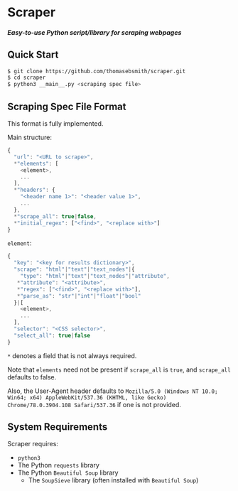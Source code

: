 # Scraper
##### Easy-to-use Python script/library for scraping webpages

## Quick Start
```sh
$ git clone https://github.com/thomasebsmith/scraper.git
$ cd scraper
$ python3 __main__.py <scraping spec file>
```

## Scraping Spec File Format
This format is fully implemented.

Main structure:
```js
{
  "url": "<URL to scrape>",
  *"elements": [
    <element>,
    ...
  ],
  *"headers": {
    "<header name 1>": "<header value 1>",
    ...
  },
  *"scrape_all": true|false,
  *"initial_regex": ["<find>", "<replace with>"]
}
```

`element`:
```js
{
  "key": "<key for results dictionary>",
  "scrape": "html"|"text"|"text_nodes"|{
    "type": "html"|"text"|"text_nodes"|"attribute",
   *"attribute": "<attribute>",
   *"regex": ["<find>", "<replace with>"],
   *"parse_as": "str"|"int"|"float"|"bool"
  }|[
    <element>,
    ...
  ],
  "selector": "<CSS selector>",
  "select_all": true|false
}
```
`*` denotes a field that is not always required.

Note that `elements` need not be present if `scrape_all` is `true`, and
`scrape_all` defaults to false.

Also, the User-Agent header defaults to
`Mozilla/5.0 (Windows NT 10.0; Win64; x64)
AppleWebKit/537.36 (KHTML, like Gecko) Chrome/78.0.3904.108 Safari/537.36`
if one is not provided.

## System Requirements
Scraper requires:
- `python3`
- The Python `requests` library
- The Python `Beautiful Soup` library
  - The `SoupSieve` library (often installed with `Beautiful Soup`)
